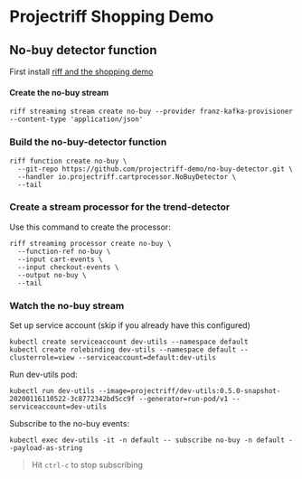 # Projectriff Shopping Demo

## No-buy detector function

First install [riff and the shopping demo](README.md)

#### Create the no-buy stream

```
riff streaming stream create no-buy --provider franz-kafka-provisioner --content-type 'application/json'
```

### Build the no-buy-detector function

```
riff function create no-buy \
  --git-repo https://github.com/projectriff-demo/no-buy-detector.git \
  --handler io.projectriff.cartprocessor.NoBuyDetector \
  --tail
```

### Create a stream processor for the trend-detector

Use this command to create the processor:

```
riff streaming processor create no-buy \
  --function-ref no-buy \
  --input cart-events \
  --input checkout-events \
  --output no-buy \
  --tail
```

### Watch the no-buy stream

Set up service account (skip if you already have this configured)

```
kubectl create serviceaccount dev-utils --namespace default
kubectl create rolebinding dev-utils --namespace default --clusterrole=view --serviceaccount=default:dev-utils
```

Run dev-utils pod:

```
kubectl run dev-utils --image=projectriff/dev-utils:0.5.0-snapshot-20200116110522-3c8772342bd5cc9f --generator=run-pod/v1 --serviceaccount=dev-utils
```

Subscribe to the no-buy events:

```
kubectl exec dev-utils -it -n default -- subscribe no-buy -n default --payload-as-string
```
> Hit `ctrl-c` to stop subscribing
